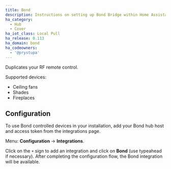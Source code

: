 ```yaml
---
title: Bond
description: Instructions on setting up Bond Bridge within Home Assistant.
ha_category:
  - Hub
  - Cover
ha_iot_class: Local Pull
ha_release: 0.113
ha_domain: bond
ha_codeowners:
  - '@prystupa'
---
```


Duplicates your RF remote control.

Supported devices:

- Ceiling fans
- Shades
- Fireplaces

## Configuration

To use Bond controlled devices in your installation, add your Bond hub host and access token from the integrations page.

Menu: **Configuration** -> **Integrations**.

Click on the `+` sign to add an integration and click on **Bond** (use typeahead if necessary).
After completing the configuration flow, the Bond integration will be available.
